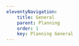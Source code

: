 ```yaml
---
eleventyNavigation:
    title: General
    parent: Planning
    order: 1
    key: Planning General
---
```

